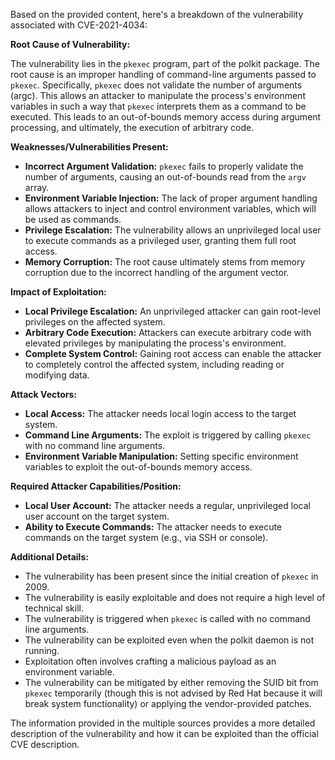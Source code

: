 Based on the provided content, here's a breakdown of the vulnerability associated with CVE-2021-4034:

**Root Cause of Vulnerability:**

The vulnerability lies in the `pkexec` program, part of the polkit package.  The root cause is an improper handling of command-line arguments passed to `pkexec`. Specifically, `pkexec` does not validate the number of arguments (argc). This allows an attacker to manipulate the process's environment variables in such a way that `pkexec` interprets them as a command to be executed. This leads to an out-of-bounds memory access during argument processing, and ultimately, the execution of arbitrary code.

**Weaknesses/Vulnerabilities Present:**

*   **Incorrect Argument Validation:** `pkexec` fails to properly validate the number of arguments, causing an out-of-bounds read from the `argv` array.
*   **Environment Variable Injection:** The lack of proper argument handling allows attackers to inject and control environment variables, which will be used as commands.
*   **Privilege Escalation:** The vulnerability allows an unprivileged local user to execute commands as a privileged user, granting them full root access.
*   **Memory Corruption:** The root cause ultimately stems from memory corruption due to the incorrect handling of the argument vector.

**Impact of Exploitation:**

*   **Local Privilege Escalation:** An unprivileged attacker can gain root-level privileges on the affected system.
*   **Arbitrary Code Execution:** Attackers can execute arbitrary code with elevated privileges by manipulating the process's environment.
*   **Complete System Control:** Gaining root access can enable the attacker to completely control the affected system, including reading or modifying data.

**Attack Vectors:**

*   **Local Access:** The attacker needs local login access to the target system.
*   **Command Line Arguments:** The exploit is triggered by calling `pkexec` with no command line arguments.
*   **Environment Variable Manipulation:** Setting specific environment variables to exploit the out-of-bounds memory access.

**Required Attacker Capabilities/Position:**

*   **Local User Account:** The attacker needs a regular, unprivileged local user account on the target system.
*   **Ability to Execute Commands:** The attacker needs to execute commands on the target system (e.g., via SSH or console).

**Additional Details:**

*   The vulnerability has been present since the initial creation of `pkexec` in 2009.
*   The vulnerability is easily exploitable and does not require a high level of technical skill.
*   The vulnerability is triggered when `pkexec` is called with no command line arguments.
*   The vulnerability can be exploited even when the polkit daemon is not running.
*   Exploitation often involves crafting a malicious payload as an environment variable.
*   The vulnerability can be mitigated by either removing the SUID bit from `pkexec` temporarily (though this is not advised by Red Hat because it will break system functionality) or applying the vendor-provided patches.

The information provided in the multiple sources provides a more detailed description of the vulnerability and how it can be exploited than the official CVE description.